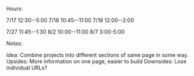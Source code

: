 Hours:

7/17 12:30--5:00
7/18 10:45--11:00
7/19 12:00--2:00

7/27 11:45--1:30
8/2  10:00--11:00
8/7   3:00-5:00












Notes:

  Idea: Combine projects into different sections of same page in some way.
  Upsides: More information on one page, easier to build
  Downsides: Lose individual URLs?
